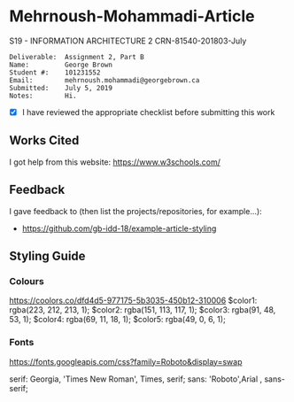 # Mehrnoush-Mohammadi-Article
S19 - INFORMATION ARCHITECTURE 2 CRN-81540-201803-July

```
Deliverable:  Assignment 2, Part B
Name:         George Brown
Student #:    101231552
Email:        mehrnoush.mohammadi@georgebrown.ca
Submitted:    July 5, 2019
Notes:        Hi.
```
- [X] I have reviewed the appropriate checklist before submitting this work

## Works Cited
I got help from this website:
https://www.w3schools.com/

## Feedback
I gave feedback to (then list the projects/repositories, for example...):
- https://github.com/gb-idd-18/example-article-styling

## Styling Guide

### Colours
<https://coolors.co/dfd4d5-977175-5b3035-450b12-310006>
$color1: rgba(223, 212, 213, 1);
$color2: rgba(151, 113, 117, 1);
$color3: rgba(91, 48, 53, 1);
$color4: rgba(69, 11, 18, 1);
$color5: rgba(49, 0, 6, 1);

### Fonts
<https://fonts.googleapis.com/css?family=Roboto&display=swap>

serif: Georgia, 'Times New Roman', Times, serif;
sans: 'Roboto',Arial , sans-serif;
